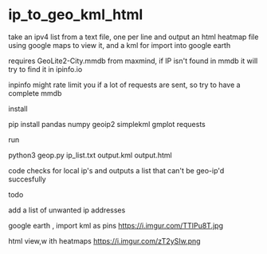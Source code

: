 # ip_to_geo_kml_html
take an ipv4 list from a text file, one per line and output an html heatmap file using google maps to view it, and a kml for import into google earth

requires GeoLite2-City.mmdb from maxmind, if IP isn't found in mmdb it will try to find it in ipinfo.io

inpinfo might rate limit you if a lot of requests are sent, so try to have a complete mmdb

install

pip install pandas numpy geoip2 simplekml gmplot requests

run

python3 geop.py ip_list.txt output.kml output.html

code checks for local ip's and outputs a list that can't be geo-ip'd succesfully

todo

add a list of unwanted ip addresses

google earth , import kml as pins
https://i.imgur.com/TTIPu8T.jpg

html view,w ith heatmaps
https://i.imgur.com/zT2ySIw.png
